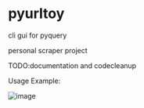 # pyurltoy
cli gui for pyquery

personal scraper project

TODO:documentation and codecleanup

Usage Example:

![image](https://user-images.githubusercontent.com/58859798/73493736-01b87580-43bc-11ea-835f-38c6e6eef11c.png)

